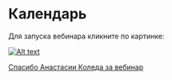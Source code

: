 # Календарь
Для запуска вебинара кликните по картинке:

[![Alt text](https://img.youtube.com/vi/mz_gsnMOLXE/0.jpg)](https://www.youtube.com/watch?v=mz_gsnMOLXE)

[Спасибо Анастасии Коледа за вебинар](https://www.youtube.com/channel/UCSBeL28cCqIyHFxmCTK1Ejw)

